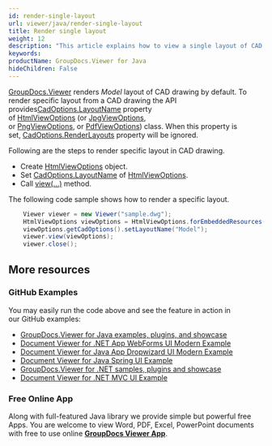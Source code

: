 ```yaml
---
id: render-single-layout
url: viewer/java/render-single-layout
title: Render single layout
weight: 12
description: "This article explains how to view a single layout of CAD drawing with GroupDocs.Viewer within your Java applications."
keywords: 
productName: GroupDocs.Viewer for Java
hideChildren: False
---
```

[GroupDocs.Viewer](https://products.groupdocs.com/viewer) renders *Model* layout of CAD drawing by default. To render specific layout from a CAD drawing the API provides[CadOptions.LayoutName](https://apireference.groupdocs.com/java/viewer/groupdocs.viewer.options/cadoptions/properties/layoutname) property of [HtmlViewOptions](https://apireference.groupdocs.com/viewer/java/com.groupdocs.viewer.options/HtmlViewOptions) (or [JpgViewOptions](https://apireference.groupdocs.com/viewer/java/com.groupdocs.viewer.options/JpgViewOptions), or [PngViewOptions](https://apireference.groupdocs.com/viewer/java/com.groupdocs.viewer.options/PngViewOptions), or [PdfViewOptions](https://apireference.groupdocs.com/viewer/java/com.groupdocs.viewer.options/PdfViewOptions)) class. When this property is set, [CadOptions.RenderLayouts](https://apireference.groupdocs.com/java/viewer/groupdocs.viewer.options/cadoptions/properties/renderlayouts) property will be ignored.

Following are the steps to render specific layout in CAD drawing.

*   Create [HtmlViewOptions](https://apireference.groupdocs.com/viewer/java/com.groupdocs.viewer.options/HtmlViewOptions) object.
*   Set [CadOptions.LayoutName](https://apireference.groupdocs.com/java/viewer/groupdocs.viewer.options/cadoptions/properties/layoutname) of [HtmlViewOptions](https://apireference.groupdocs.com/viewer/java/com.groupdocs.viewer.options/HtmlViewOptions). 
*   Call [view(...)](https://apireference.groupdocs.com/viewer/java/com.groupdocs.viewer/Viewer#view(com.groupdocs.viewer.options.ViewOptions)) method.

The following code sample shows how to render a specific layout.

```java
    Viewer viewer = new Viewer("sample.dwg");
    HtmlViewOptions viewOptions = HtmlViewOptions.forEmbeddedResources();
    viewOptions.getCadOptions().setLayoutName("Model");
    viewer.view(viewOptions);
    viewer.close();
```

## More resources
### GitHub Examples
You may easily run the code above and see the feature in action in our GitHub examples:
*   [GroupDocs.Viewer for Java examples, plugins, and showcase](https://github.com/groupdocs-viewer/GroupDocs.Viewer-for-Java)
*   [Document Viewer for .NET App WebForms UI Modern Example](https://github.com/groupdocs-viewer/GroupDocs.Viewer-for-Java-WebForms)    
*   [Document Viewer for Java App Dropwizard UI Modern Example](https://github.com/groupdocs-viewer/GroupDocs.Viewer-for-Java-Dropwizard)    
*   [Document Viewer for Java Spring UI Example](https://github.com/groupdocs-viewer/GroupDocs.Viewer-for-Java-Spring)
*   [GroupDocs.Viewer for .NET samples, plugins and showcase](https://github.com/groupdocs-viewer/GroupDocs.Viewer-for-.NET)
*   [Document Viewer for .NET MVC UI Example](https://github.com/groupdocs-viewer/GroupDocs.Viewer-for-Java-MVC)     

### Free Online App
Along with full-featured Java library we provide simple but powerful free Apps.
You are welcome to view Word, PDF, Excel, PowerPoint documents with free to use online **[GroupDocs Viewer App](https://products.groupdocs.app/viewer)**.
